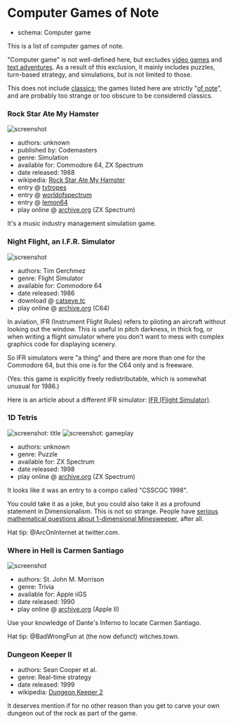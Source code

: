 Computer Games of Note
======================

*   schema: Computer game

This is a list of computer games of note.

"Computer game" is not well-defined here, but excludes
[video games](Arcade%20Games%20of%20Note.md) and
[text adventures](%20Text%20Adventures%20of%20Note.md).
As a result of this exclusion, it mainly includes puzzles,
turn-based strategy, and simulations, but is not limited to those.

This does not include [classics](Classic%20Computer%20Games.md); the games
listed here are strictly "[of note](A%20Note%20on%20Items%20of%20Note.md)",
and are probably too strange or too obscure to be considered classics.

### Rock Star Ate My Hamster

![screenshot](https://static.catseye.tc/archive/tacgr.emuunlim.com/downloads%252Fgamescr%252Fr%252Frockstaratemyhamster2.png)

*   authors: unknown
*   published by: Codemasters
*   genre: Simulation
*   available for: Commodore 64, ZX Spectrum
*   date released: 1988
*   wikipedia: [Rock Star Ate My Hamster](https://en.wikipedia.org/wiki/Rock_Star_Ate_My_Hamster)
*   entry @ [tvtropes](http://tvtropes.org/pmwiki/pmwiki.php/VideoGame/RockStarAteMyHamster)
*   entry @ [worldofspectrum](http://www.worldofspectrum.org/infoseekid.cgi?id=0009407)
*   entry @ [lemon64](http://www.lemon64.com/games/details.php?ID=2167)
*   play online @ [archive.org](https://archive.org/details/zx_Rock_Star_Ate_my_Hamster_1989_Codemasters_t_128K) (ZX Spectrum)

It's a music industry management simulation game.

### Night Flight, an I.F.R. Simulator

![screenshot](https://static.catseye.tc/images/curated/screenshots/Night%20Flight%2C%20an%20IFR%20Simulator%20%28Tim%20Gerchmez%2C%201986%29.png)

*   authors: Tim Gerchmez
*   genre: Flight Simulator
*   available for: Commodore 64
*   date released: 1986
*   download @ [catseye.tc](https://static.catseye.tc/redistfiles/c64/Night%20Flight%20%281985%29%28Tim%20Gerchmez%29%28PD%29.t64)
*   play online @ [archive.org](https://archive.org/details/d64_Night_Flight_1985_Tim_Gerchmez_PD) (C64)

In aviation, IFR (Instrument Flight Rules) refers to piloting an aircraft without looking out the window.
This is useful in pitch darkness, in thick fog, or when writing a flight simulator where you don't want
to mess with complex graphics code for displaying scenery.

So IFR simulators were "a thing" and there are more than one for
the Commodore 64, but this one is for the C64 only and is freeware.

(Yes: this game is explicitly freely redistributable, which is somewhat unusual for 1986.)

Here is an article about a different IFR simulator: [IFR (Flight Simulator)](http://www.wanttaja.com/ifr.html).

### 1D Tetris

![screenshot: title](https://static.catseye.tc/images/curated/screenshots/1D%20Tetris%20-%20title%20%28CSSCGC%201998%29.png)
![screenshot: gameplay](https://static.catseye.tc/images/curated/screenshots/1D%20Tetris%20-%20gameplay%20%28CSSCGC%201998%29.png)

*   authors: unknown
*   genre: Puzzle
*   available for: ZX Spectrum
*   date released: 1998
*   play online @ [archive.org](https://archive.org/details/zx_1D_Tetris_1998_CSSCGC) (ZX Spectrum)

It looks like it was an entry to a compo called "CSSCGC 1998".

You could take it as a joke, but you could also take it as a profound
statement in Dimensionalism.  This is not so strange.  People have
[serious mathematical questions about 1-dimensional Minesweeper](https://math.stackexchange.com/questions/699864/),
after all.

Hat tip: @ArcOnInternet at twitter.com.

### Where in Hell is Carmen Santiago

![screenshot](https://static.catseye.tc/archive/ia801209.us.archive.org/18%252Fitems%252Fa2_where_in_hell_is_carmen_santiago%252Fscreenshot_20_thumb.jpg)

*   authors: St. John M. Morrison
*   genre: Trivia
*   available for: Apple iiGS
*   date released: 1990
*   play online @ [archive.org](https://archive.org/details/a2_where_in_hell_is_carmen_santiago) (Apple II)

Use your knowledge of Dante's Inferno to locate Carmen Santiago.

Hat tip: @BadWrongFun at (the now defunct) witches.town.

### Dungeon Keeper II

*   authors: Sean Cooper et al.
*   genre: Real-time strategy
*   date released: 1999
*   wikipedia: [Dungeon Keeper 2](https://en.wikipedia.org/wiki/Dungeon_Keeper_2)

It deserves mention if for no other reason than you get to carve your own
dungeon out of the rock as part of the game.
